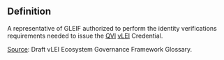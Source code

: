 ## Definition
A representative of GLEIF authorized to perform the identity verifications requirements needed to issue the [QVI](term_QVI) [vLEI](term_vLEI) Credential.

[Source](https://www.gleif.org/vlei/introducing-the-vlei-ecosystem-governance-framework/2022-02-07_verifiable-lei-vlei-ecosystem-governance-framework-glossary-draft-publication_v0.9-draft.pdf): Draft vLEI Ecosystem Governance Framework Glossary.